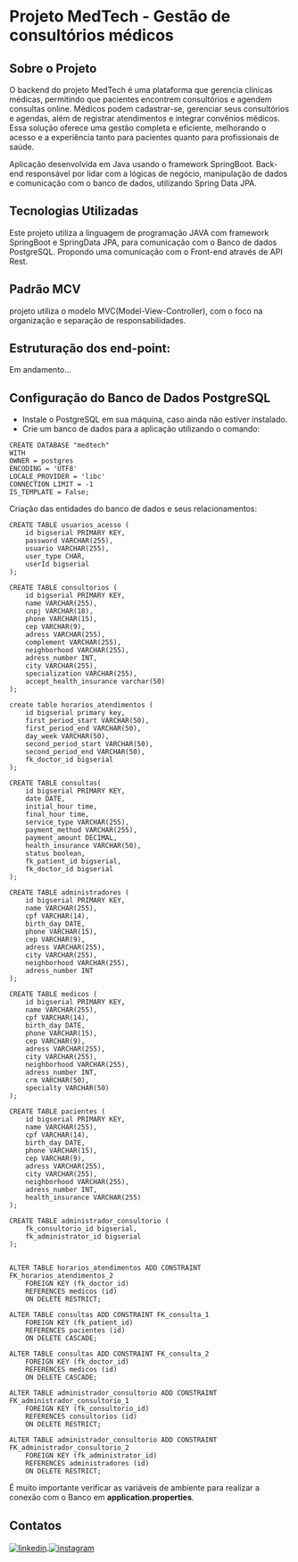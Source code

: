 # Projeto MedTech - Gestão de consultórios médicos

## Sobre o Projeto
O backend do projeto MedTech é uma plataforma que gerencia clínicas médicas, permitindo que pacientes encontrem consultórios e agendem consultas online. 
Médicos podem cadastrar-se, gerenciar seus consultórios e agendas, além de registrar atendimentos e integrar convênios médicos. 
Essa solução oferece uma gestão completa e eficiente, melhorando o acesso e a experiência tanto para pacientes quanto para profissionais de saúde.

Aplicação desenvolvida em Java usando o framework SpringBoot. Back-end responsável por lidar com a lógicas de negócio, manipulação de dados e comunicação com o banco de dados, utilizando Spring Data JPA.

## Tecnologias Utilizadas
Este projeto utiliza a linguagem de programação JAVA com framework SpringBoot e SpringData JPA, para comunicação com o Banco de dados PostgreSQL.
Propondo uma comunicação com o Front-end através de API Rest. 


## Padrão MCV
projeto utiliza o modelo MVC(Model-View-Controller), com o foco na organização e separação de responsabilidades.

## Estruturação dos end-point:
Em andamento...


## Configuração do Banco de Dados PostgreSQL

* Instale o PostgreSQL em sua máquina, caso ainda não estiver instalado.
* Crie um banco de dados para a aplicação utilizando o comando:
```
CREATE DATABASE "medtech"
WITH
OWNER = postgres
ENCODING = 'UTF8'
LOCALE_PROVIDER = 'libc'
CONNECTION LIMIT = -1
IS_TEMPLATE = False;
```
Criação das entidades do banco de dados e seus relacionamentos:
```
CREATE TABLE usuarios_acesso (
    id bigserial PRIMARY KEY,
    password VARCHAR(255),
    usuario VARCHAR(255),
    user_type CHAR,
    userId bigserial
);

CREATE TABLE consultorios (
    id bigserial PRIMARY KEY,
    name VARCHAR(255),
    cnpj VARCHAR(18),
    phone VARCHAR(15),
    cep VARCHAR(9),
    adress VARCHAR(255),
    complement VARCHAR(255),
    neighborhood VARCHAR(255),
    adress_number INT,
    city VARCHAR(255),
    specialization VARCHAR(255),
    accept_health_insurance varchar(50)
);

create table horarios_atendimentos (
    id bigserial primary key,
    first_period_start VARCHAR(50),
    first_period_end VARCHAR(50),
    day_week VARCHAR(50),
    second_period_start VARCHAR(50),
    second_period_end VARCHAR(50),
    fk_doctor_id bigserial
);

CREATE TABLE consultas(
    id bigserial PRIMARY KEY,
    date DATE,
    initial_hour time,
    final_hour time,
    service_type VARCHAR(255),
    payment_method VARCHAR(255),
    payment_amount DECIMAL,
    health_insurance VARCHAR(50),
    status boolean,
    fk_patient_id bigserial,
    fk_doctor_id bigserial
);

CREATE TABLE administradores (
    id bigserial PRIMARY KEY,
    name VARCHAR(255),
    cpf VARCHAR(14),
    birth_day DATE,
    phone VARCHAR(15),
    cep VARCHAR(9),
    adress VARCHAR(255),
    city VARCHAR(255),
    neighborhood VARCHAR(255),
    adress_number INT
);

CREATE TABLE medicos (
    id bigserial PRIMARY KEY,
    name VARCHAR(255),
    cpf VARCHAR(14),
    birth_day DATE,
    phone VARCHAR(15),
    cep VARCHAR(9),
    adress VARCHAR(255),
    city VARCHAR(255),
    neighborhood VARCHAR(255),
    adress_number INT,
    crm VARCHAR(50),
    specialty VARCHAR(50)
);

CREATE TABLE pacientes (
    id bigserial PRIMARY KEY,
    name VARCHAR(255),
    cpf VARCHAR(14),
    birth_day DATE,
    phone VARCHAR(15),
    cep VARCHAR(9),
    adress VARCHAR(255),
    city VARCHAR(255),
    neighborhood VARCHAR(255),
    adress_number INT,
    health_insurance VARCHAR(255)
);

CREATE TABLE administrador_consultorio (
    fk_consultorio_id bigserial,
    fk_administrator_id bigserial
);
 

ALTER TABLE horarios_atendimentos ADD CONSTRAINT FK_horarios_atendimentos_2
    FOREIGN KEY (fk_doctor_id)
    REFERENCES medicos (id)
    ON DELETE RESTRICT;
 
ALTER TABLE consultas ADD CONSTRAINT FK_consulta_1
    FOREIGN KEY (fk_patient_id)
    REFERENCES pacientes (id)
    ON DELETE CASCADE;
   
ALTER TABLE consultas ADD CONSTRAINT FK_consulta_2
    FOREIGN KEY (fk_doctor_id)
    REFERENCES medicos (id)
    ON DELETE CASCADE;
 
ALTER TABLE administrador_consultorio ADD CONSTRAINT FK_administrador_consultorio_1
    FOREIGN KEY (fk_consultorio_id)
    REFERENCES consultorios (id)
    ON DELETE RESTRICT;
 
ALTER TABLE administrador_consultorio ADD CONSTRAINT FK_administrador_consultorio_2
    FOREIGN KEY (fk_administrator_id)
    REFERENCES administradores (id)
    ON DELETE RESTRICT;
```

É muito importante verificar as variáveis de ambiente para realizar a conexão com o Banco em <strong>application.properties</strong>.


## Contatos

<a href="https://linkedin.com/in/varela-s-matheus" target="_blank">
  <img align="center" src="https://img.shields.io/badge/-MatheusVarela-05122A?style=flat&logo=linkedin" alt="linkedin"/>
</a>
<a href="https://www.instagram.com/varela_matheuus/" target="_blank">
 <img align="center" src="https://img.shields.io/badge/-MatheusVarela-05122A?style=flat&logo=instagram" alt="instagram"/>
</a>
